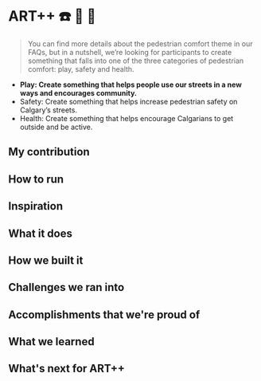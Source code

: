 # ART++ :phone: :movie_camera: :art:

> You can find more details about the pedestrian comfort theme in our FAQs, but in a nutshell, we’re looking for participants to create something that falls into one of the three categories of pedestrian comfort: play, safety and health.

- **Play: Create something that helps people use our streets in a new ways and encourages community.**
- Safety: Create something that helps increase pedestrian safety on Calgary’s streets.
- Health: Create something that helps encourage Calgarians to get outside and be active.

## My contribution



## How to run



## Inspiration



## What it does



## How we built it



## Challenges we ran into



## Accomplishments that we're proud of



## What we learned


## What's next for ART++

